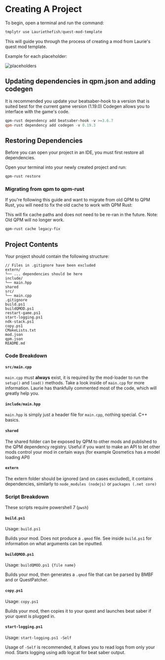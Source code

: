 # Creating A Project

To begin, open a terminal and run the command:

```powershell
tmplytr use Lauriethefish/quest-mod-template
```

This will guide you through the process of creating a mod from Laurie's quest mod template.

Example for each placeholder:

![placeholders](https://cal.has-no-bra.in/5oNtogkJg.png)

## Updating dependencies in qpm.json and adding codegen

It is recommended you update your beatsaber-hook to a version that is suited best for the current game version (1.19.0)
Codegen allows you to interface with the game's code.

```powershell
qpm-rust dependency add beatsaber-hook -v >=3.6.7
qpm-rust dependency add codegen -v 0.19.3
```

## Restoring Dependencies

Before you can open your project in an IDE, you must first restore all dependencies.

Open your terminal into your newly created project and run:

```powershell
qpm-rust restore
```

### Migrating from qpm to qpm-rust

If you're following this guide and want to migrate from old QPM to QPM Rust, you will need to fix the old cache to work with QPM Rust:

This will fix cache paths and does not need to be re-ran in the future. Note: Old QPM will no longer work.

```powershell
qpm-rust cache legacy-fix
```

## Project Contents

Your project should contain the following structure:

```
// Files in .gitignore have been excluded
extern/
└── ... dependencies should be here
include/
└── main.hpp
shared
src/
└── main.cpp
.gitignore
build.ps1
buildQMOD.ps1
restart-game.ps1
start-logging.ps1
ndk-stack.ps1
copy.ps1
CMakeLists.txt
mod.json
qpm.json
README.md
```

### Code Breakdown

#### `src/main.cpp`

`main.cpp` must **always** exist, it is required by the mod-loader to run the `setup()` and `load()` methods. Take a look inside of `main.cpp` for more information. Laurie has thankfully commented most of the code, which will greatly help you.

#### `include/main.hpp`

`main.hpp` is simply just a header file for `main.cpp`, nothing special. C++ basics.

#### `shared`

The shared folder can be exposed by QPM to other mods and published to the QPM dependency registry. Useful if you want to make an API to let other mods control your mod in certain ways (for example Qosmetics has a model loading API)

#### `extern`

The extern folder should be ignored (and on cases excluded), it contains dependencies, similarly to `node_modules (nodejs)` or `packages (.net core)`

### Script Breakdown

These scripts require powershell 7 (`pwsh`)

#### `build.ps1`

Usage: `build.ps1`

Builds your mod. Does not produce a `.qmod` file. See inside `build.ps1` for information on what arguments can be inputted.

#### `buildQMOD.ps1`

Usage: `buildQMOD.ps1 {file name}`

Builds your mod, then generates a `.qmod` file that can be parsed by BMBF and or QuestPatcher.

#### `copy.ps1`

Usage: `copy.ps1`

Builds your mod, then copies it to your quest and launches beat saber if your quest is plugged in.

#### `start-logging.ps1`

Usage: `start-logging.ps1 -Self`

Usage of `-Self` is recommended, it allows you to read logs from only your mod. Starts logging using adb logcat for beat saber output.
